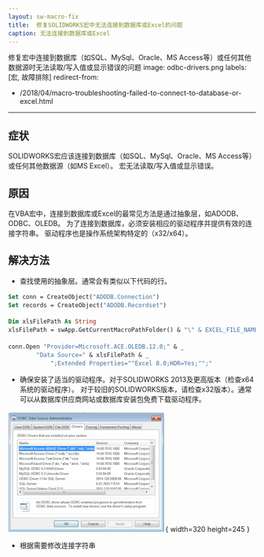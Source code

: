 ```yaml
---
layout: sw-macro-fix
title:  修复SOLIDWORKS宏中无法连接到数据库或Excel的问题
caption: 无法连接到数据库或Excel
---
```

 修复宏中连接到数据库（如SQL、MySql、Oracle、MS Access等）或任何其他数据源时无法读取/写入值或显示错误的问题
image: odbc-drivers.png
labels: [宏, 故障排除]
redirect-from:
  - /2018/04/macro-troubleshooting-failed-to-connect-to-database-or-excel.html
---
## 症状

SOLIDWORKS宏应该连接到数据库（如SQL、MySql、Oracle、MS Access等）或任何其他数据源（如MS Excel）。
宏无法读取/写入值或显示错误。

## 原因

在VBA宏中，连接到数据库或Excel的最常见方法是通过抽象层，如ADODB、ODBC、OLEDB。
为了连接到数据库，必须安装相应的驱动程序并提供有效的连接字符串。
驱动程序也是操作系统架构特定的（x32/x64）。

## 解决方法

* 查找使用的抽象层。通常会有类似以下代码的行。

~~~ vb
Set conn = CreateObject("ADODB.Connection")
Set records = CreateObject("ADODB.Recordset")
    
Dim xlsFilePath As String
xlsFilePath = swApp.GetCurrentMacroPathFolder() & "\" & EXCEL_FILE_NAME
    
conn.Open "Provider=Microsoft.ACE.OLEDB.12.0;" & _
        "Data Source=" & xlsFilePath & _
            ";Extended Properties=""Excel 8.0;HDR=Yes;"";"
~~~

* 确保安装了适当的驱动程序。对于SOLIDWORKS 2013及更高版本（检查x64系统的驱动程序）。
对于较旧的SOLIDWORKS版本，请检查x32版本）。通常可以从数据库供应商网站或数据库安装包免费下载驱动程序。

![ODBC驱动程序列表](odbc-drivers.png){ width=320 height=245 }

* 根据需要修改连接字符串